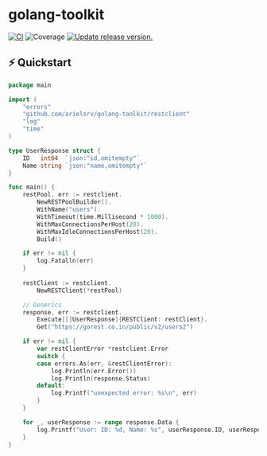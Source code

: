 # golang-toolkit
[![CI](https://github.com/tj-actions/coverage-badge-go/workflows/CI/badge.svg)](https://github.com/tj-actions/coverage-badge-go/actions?query=workflow%3ACI)
![Coverage](https://img.shields.io/badge/Coverage-77.8%25-brightgreen)
[![Update release version.](https://github.com/tj-actions/coverage-badge-go/workflows/Update%20release%20version./badge.svg)](https://github.com/tj-actions/coverage-badge-go/actions?query=workflow%3A%22Update+release+version.%22)

## ⚡️ Quickstart

```go
package main

import (
    "errors"
    "github.com/arielsrv/golang-toolkit/restclient"
    "log"
    "time"
)

type UserResponse struct {
    ID   int64  `json:"id,omitempty"`
    Name string `json:"name,omitempty"`
}

func main() {
    restPool, err := restclient.
        NewRESTPoolBuilder().
        WithName("users").
        WithTimeout(time.Millisecond * 1000).
        WithMaxConnectionsPerHost(20).
        WithMaxIdleConnectionsPerHost(20).
        Build()

    if err != nil {
        log.Fatalln(err)
    }
    
    restClient := restclient.
        NewRESTClient(*restPool)

    // Generics
    response, err := restclient.
        Execute[[]UserResponse]{RESTClient: restClient}.
        Get("https://gorest.co.in/public/v2/users2")

    if err != nil {
        var restClientError *restclient.Error
        switch {
        case errors.As(err, &restClientError):
            log.Println(err.Error())
            log.Println(response.Status)
        default:
            log.Printf("unexpected error: %s\n", err)
        }
    }

    for _, userResponse := range response.Data {
        log.Printf("User: ID: %d, Name: %s", userResponse.ID, userResponse.Name)
    }
}
```